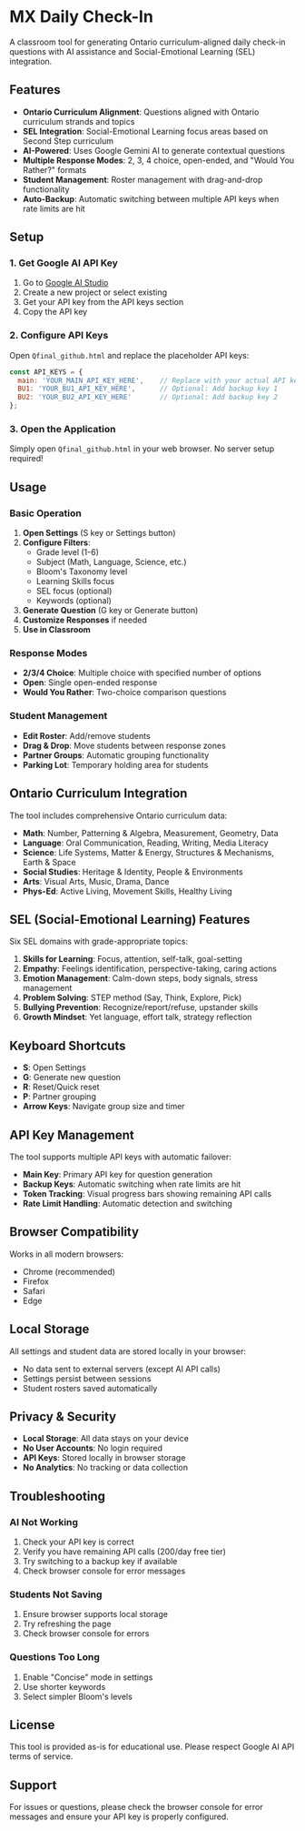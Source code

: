 # MX Daily Check-In

A classroom tool for generating Ontario curriculum-aligned daily check-in questions with AI assistance and Social-Emotional Learning (SEL) integration.

## Features

- **Ontario Curriculum Alignment**: Questions aligned with Ontario curriculum strands and topics
- **SEL Integration**: Social-Emotional Learning focus areas based on Second Step curriculum
- **AI-Powered**: Uses Google Gemini AI to generate contextual questions
- **Multiple Response Modes**: 2, 3, 4 choice, open-ended, and "Would You Rather?" formats
- **Student Management**: Roster management with drag-and-drop functionality
- **Auto-Backup**: Automatic switching between multiple API keys when rate limits are hit

## Setup

### 1. Get Google AI API Key

1. Go to [Google AI Studio](https://aistudio.google.com/)
2. Create a new project or select existing
3. Get your API key from the API keys section
4. Copy the API key

### 2. Configure API Keys

Open `Qfinal_github.html` and replace the placeholder API keys:

```javascript
const API_KEYS = {
  main: 'YOUR_MAIN_API_KEY_HERE',    // Replace with your actual API key
  BU1: 'YOUR_BU1_API_KEY_HERE',      // Optional: Add backup key 1
  BU2: 'YOUR_BU2_API_KEY_HERE'       // Optional: Add backup key 2
};
```

### 3. Open the Application

Simply open `Qfinal_github.html` in your web browser. No server setup required!

## Usage

### Basic Operation

1. **Open Settings** (S key or Settings button)
2. **Configure Filters**:
   - Grade level (1-6)
   - Subject (Math, Language, Science, etc.)
   - Bloom's Taxonomy level
   - Learning Skills focus
   - SEL focus (optional)
   - Keywords (optional)
3. **Generate Question** (G key or Generate button)
4. **Customize Responses** if needed
5. **Use in Classroom**

### Response Modes

- **2/3/4 Choice**: Multiple choice with specified number of options
- **Open**: Single open-ended response
- **Would You Rather**: Two-choice comparison questions

### Student Management

- **Edit Roster**: Add/remove students
- **Drag & Drop**: Move students between response zones
- **Partner Groups**: Automatic grouping functionality
- **Parking Lot**: Temporary holding area for students

## Ontario Curriculum Integration

The tool includes comprehensive Ontario curriculum data:

- **Math**: Number, Patterning & Algebra, Measurement, Geometry, Data
- **Language**: Oral Communication, Reading, Writing, Media Literacy
- **Science**: Life Systems, Matter & Energy, Structures & Mechanisms, Earth & Space
- **Social Studies**: Heritage & Identity, People & Environments
- **Arts**: Visual Arts, Music, Drama, Dance
- **Phys-Ed**: Active Living, Movement Skills, Healthy Living

## SEL (Social-Emotional Learning) Features

Six SEL domains with grade-appropriate topics:

1. **Skills for Learning**: Focus, attention, self-talk, goal-setting
2. **Empathy**: Feelings identification, perspective-taking, caring actions
3. **Emotion Management**: Calm-down steps, body signals, stress management
4. **Problem Solving**: STEP method (Say, Think, Explore, Pick)
5. **Bullying Prevention**: Recognize/report/refuse, upstander skills
6. **Growth Mindset**: Yet language, effort talk, strategy reflection

## Keyboard Shortcuts

- **S**: Open Settings
- **G**: Generate new question
- **R**: Reset/Quick reset
- **P**: Partner grouping
- **Arrow Keys**: Navigate group size and timer

## API Key Management

The tool supports multiple API keys with automatic failover:

- **Main Key**: Primary API key for question generation
- **Backup Keys**: Automatic switching when rate limits are hit
- **Token Tracking**: Visual progress bars showing remaining API calls
- **Rate Limit Handling**: Automatic detection and switching

## Browser Compatibility

Works in all modern browsers:
- Chrome (recommended)
- Firefox
- Safari
- Edge

## Local Storage

All settings and student data are stored locally in your browser:
- No data sent to external servers (except AI API calls)
- Settings persist between sessions
- Student rosters saved automatically

## Privacy & Security

- **Local Storage**: All data stays on your device
- **No User Accounts**: No login required
- **API Keys**: Stored locally in browser storage
- **No Analytics**: No tracking or data collection

## Troubleshooting

### AI Not Working
1. Check your API key is correct
2. Verify you have remaining API calls (200/day free tier)
3. Try switching to a backup key if available
4. Check browser console for error messages

### Students Not Saving
1. Ensure browser supports local storage
2. Try refreshing the page
3. Check browser console for errors

### Questions Too Long
1. Enable "Concise" mode in settings
2. Use shorter keywords
3. Select simpler Bloom's levels

## License

This tool is provided as-is for educational use. Please respect Google AI API terms of service.

## Support

For issues or questions, please check the browser console for error messages and ensure your API key is properly configured.

